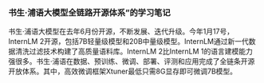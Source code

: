 ### 书生·浦语大模型全链路开源体系”的学习笔记
书生·浦语大模型在去年6月份开源，不断发展、迭代升级。今年1月17号，InternLM 2开源，包括7B轻量级模型和20B中量级模型。InternLM通过新一代数据清洗过滤技术构建了高质量语料库。InternLM 2比InternLM 1的语言建模能力强很多。书生·浦语在数据、预训练、微调、部署、评测和应用完成了全链条开源开放体系。其中，高效微调框架Xtuner最低只需8G显存即可微调7B模型。
